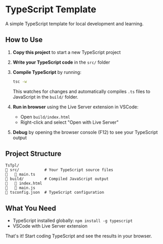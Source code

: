 # TypeScript Template

A simple TypeScript template for local development and learning.

## How to Use

1. **Copy this project** to start a new TypeScript project
2. **Write your TypeScript code** in the `src/` folder
3. **Compile TypeScript** by running:
   ```bash
   tsc -w
   ```
   This watches for changes and automatically compiles `.ts` files to JavaScript in the `build/` folder.

4. **Run in browser** using the Live Server extension in VSCode:
   - Open `build/index.html`
   - Right-click and select "Open with Live Server"

5. **Debug** by opening the browser console (F12) to see your TypeScript output

## Project Structure

```
TsTpl/
   src/           # Your TypeScript source files
      main.ts
   build/         # Compiled JavaScript output
      index.html
      main.js
   tsconfig.json  # TypeScript configuration
```

## What You Need

- TypeScript installed globally: `npm install -g typescript`
- VSCode with Live Server extension

That's it! Start coding TypeScript and see the results in your browser.
